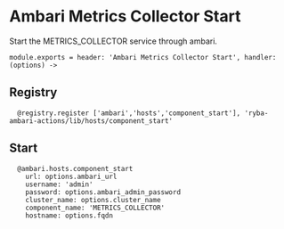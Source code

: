 
# Ambari Metrics Collector Start

Start the METRICS_COLLECTOR service through ambari.

    module.exports = header: 'Ambari Metrics Collector Start', handler: (options) ->

## Registry

      @registry.register ['ambari','hosts','component_start'], 'ryba-ambari-actions/lib/hosts/component_start'

## Start

      @ambari.hosts.component_start
        url: options.ambari_url
        username: 'admin'
        password: options.ambari_admin_password
        cluster_name: options.cluster_name
        component_name: 'METRICS_COLLECTOR'
        hostname: options.fqdn

